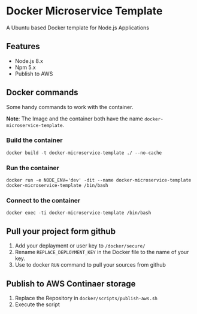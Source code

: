 # Docker Microservice Template

A Ubuntu based Docker template for Node.js Applications

## Features

- Node.js 8.x
- Npm 5.x
- Publish to AWS

## Docker commands

Some handy commands to work with the container.

**Note**: The Image and the container both have the name `docker-microservice-template`.

### Build the container
`docker build -t docker-microservice-template ./ --no-cache`

### Run the container
`docker run -e NODE_ENV='dev' -dit --name docker-microservice-template docker-microservice-template /bin/bash`

### Connect to the container
`docker exec -ti docker-microservice-template /bin/bash`

## Pull your project form github

1. Add your deplayment or user key to `/docker/secure/`
2. Rename `REPLACE_DEPLOYMENT_KEY` in the Docker file to the name of your key.
3. Use to docker `RUN` command to pull your sources from github

## Publish to AWS Continaer storage

1. Replace the Repository in `docker/scripts/publish-aws.sh`
2. Execute the script
